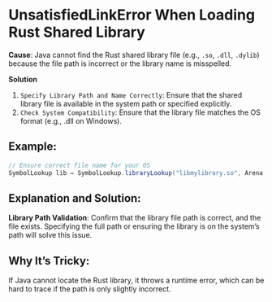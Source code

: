 # UnsatisfiedLinkError When Loading Rust Shared Library

**Cause**: Java cannot find the Rust shared library file (e.g., `.so`, `.dll`, `.dylib`) because the file path is incorrect or the library name is misspelled.

**Solution**
1. `Specify Library Path and Name Correctly`: Ensure that the shared library file is available in the system path or specified explicitly.
2. `Check System Compatibility`: Ensure that the library file matches the OS format (e.g., .dll on Windows).

## Example:
```java
// Ensure correct file name for your OS
SymbolLookup lib = SymbolLookup.libraryLookup("libmylibrary.so", Arena.global());
```
## Explanation and Solution:
**Library Path Validation**: Confirm that the library file path is correct, and the file exists. Specifying the full path or ensuring the library is on the system’s path will solve this issue.

## Why It’s Tricky:
If Java cannot locate the Rust library, it throws a runtime error, which can be hard to trace if the path is only slightly incorrect.

